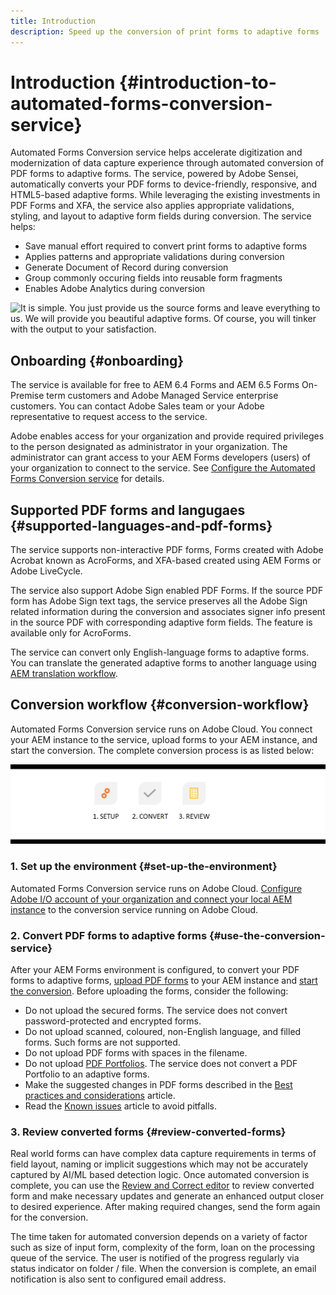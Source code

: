 ```yaml
---
title: Introduction
description: Speed up the conversion of print forms to adaptive forms 
---
```


# Introduction {#introduction-to-automated-forms-conversion-service}

Automated Forms Conversion service helps accelerate digitization and modernization of data capture experience through automated conversion of PDF forms to adaptive forms. The service, powered by Adobe Sensei, automatically converts your PDF forms to device-friendly, responsive, and HTML5-based adaptive forms. While leveraging the existing investments in PDF Forms and XFA, the service also applies appropriate validations, styling, and layout to adaptive form fields during conversion. The service helps:

* Save manual effort required to convert print forms to adaptive forms
* Applies patterns and appropriate validations during conversion
* Generate Document of Record during conversion
* Group commonly occuring fields into reusable form fragments
* Enables Adobe Analytics during conversion

![It is simple. You just provide us the source forms and leave everything to us. We will provide you beautiful adaptive forms. Of course, you will tinker with the output to your satisfaction. ](assets/pdf-to-adaptive-form-gitx50.gif)

## Onboarding {#onboarding}

The service is available for free to AEM 6.4 Forms and AEM 6.5 Forms On-Premise term customers and Adobe Managed Service enterprise customers. You can contact Adobe Sales team or your Adobe representative to request access to the service.

Adobe enables access for your organization and provide required privileges to the person designated as administrator in your organization. The administrator can grant access to your AEM Forms developers (users) of your organization to connect to the service. See [Configure the Automated Forms Conversion service](configure-service.md) for details.

## Supported PDF forms and langugaes {#supported-languages-and-pdf-forms}

The service supports non-interactive PDF forms, Forms created with Adobe Acrobat known as AcroForms, and XFA-based created using AEM Forms or Adobe LiveCycle.

The service also support Adobe Sign enabled PDF Forms. If the source PDF form has Adobe Sign text tags, the service preserves all the Adobe Sign related information during the conversion and associates signer info present in the source PDF with corresponding adaptive form fields. The feature is available only for AcroForms. 

The service can convert only English-language forms to adaptive forms. You can translate the generated adaptive forms to another language using [AEM translation workflow](https://helpx.adobe.com/experience-manager/6-5/forms/using/using-aem-translation-workflow-to-localize-adaptive-forms.html).

## Conversion workflow  {#conversion-workflow}

Automated Forms Conversion service runs on Adobe Cloud. You connect your AEM instance to the service, upload forms to your AEM instance, and start the conversion. The complete conversion process is as listed below:

![Workflow](assets/conversion-workflow.png)

### 1. Set up the environment {#set-up-the-environment}

Automated Forms Conversion service runs on Adobe Cloud. [Configure Adobe I/O account of your organization and connect your local AEM instance](configure-service.md) to the conversion service running on Adobe Cloud.

### 2. Convert PDF forms to adaptive forms {#use-the-conversion-service}

After your AEM Forms environment is configured, to convert your PDF forms to adaptive forms, [upload PDF forms](convert-existing-forms-to-adaptive-forms.md) to your AEM instance and [start the conversion](convert-existing-forms-to-adaptive-forms.md#run-the-conversion). Before uploading the forms, consider the following:

* Do not upload the secured forms. The service does not convert password-protected and encrypted forms.
* Do not upload scanned, coloured, non-English language, and filled forms. Such forms are not supported.  
* Do not upload PDF forms with spaces in the filename.
* Do not upload [PDF Portfolios](https://helpx.adobe.com/acrobat/using/overview-pdf-portfolios.html). The service does not convert a PDF Portfolio to an adaptive forms.
* Make the suggested changes in PDF forms described in the [Best practices and considerations](styles-and-pattern-considerations-and-best-practices.md) article.
* Read the [Known issues](known-issues.md) article to avoid pitfalls.

### 3. Review converted forms {#review-converted-forms}

Real world forms can have complex data capture requirements in terms of field layout, naming or implicit suggestions which may not be accurately captured by AI/ML based detection logic. Once automated conversion is complete, you can use the [Review and Correct editor](review-correct-ui-edited.md) to review converted form and make necessary updates and generate an enhanced output closer to desired experience. After making required changes, send the form again for the conversion.

The time taken for automated conversion depends on a variety of factor such as size of input form, complexity of the form, loan on the processing queue of the service. The user is notified of the progress regularly via status indicator on folder / file. When the conversion is complete, an email notification is also sent to configured email address.
